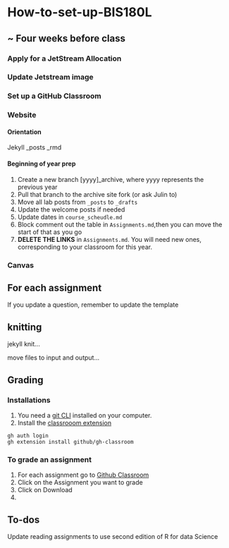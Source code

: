# How-to-set-up-BIS180L

## ~ Four weeks before class

### Apply for a JetStream Allocation

### Update Jetstream image

### Set up a GitHub Classroom

### Website

#### Orientation
Jekyll
_posts
_rmd


#### Beginning of year prep
1. Create a new branch [yyyy]_archive, where yyyy represents the previous year
2. Pull that branch to the archive site fork (or ask Julin to)
3. Move all lab posts from `_posts` to `_drafts`
4. Update the welcome posts if needed
5. Update dates in `course_scheudle.md`
6. Block comment out the table in `Assignments.md`,then you can move the start of that as you go
7. __DELETE THE LINKS__ in `Assignments.md`.  You will need new ones, corresponding to your classroom for this year.

### Canvas

## For each assignment

If you update a question, remember to update the template

## knitting

jekyll knit...

move files to input and output...

## Grading

### Installations

1. You need a [git CLI](https://github.com/cli/cli#installation) installed on your computer.
2. Install the [classrooom extension](https://docs.github.com/en/education/manage-coursework-with-github-classroom/teach-with-github-classroom/using-github-classroom-with-github-cli#using-the-github-classroom-extension-with-github-cli)
```
gh auth login
gh extension install github/gh-classroom
```

### To grade an assignment
1. For each assignment go to [Github Classroom](https://classroom.github.com/classrooms)
2. Click on the Assignment you want to grade
3. Click on Download
4. 


## To-dos

Update reading assignments to use second edition of R for data Science

